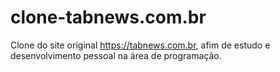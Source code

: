 # clone-tabnews.com.br
Clone do site original https://tabnews.com.br, afim de estudo e desenvolvimento pessoal na área de programação.

